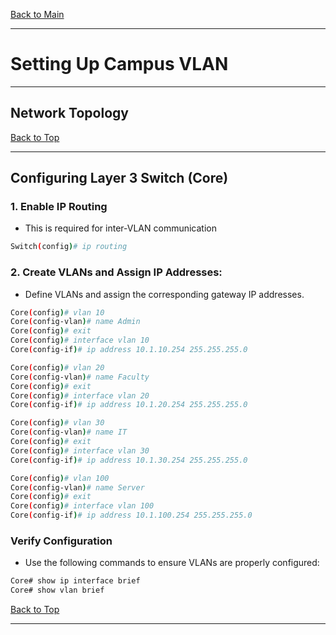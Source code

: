 <a name="top"></a>
[Back to Main](https://github.com/caxylive/Net_Projects/blob/main/README.md)

---

# Setting Up Campus VLAN

---

## Network Topology



[Back to Top](top)

---

## Configuring Layer 3 Switch (Core)

### 1. Enable IP Routing

* This is required for inter-VLAN communication

```Bash
Switch(config)# ip routing
```

### 2. Create VLANs and Assign IP Addresses:

* Define VLANs and assign the corresponding gateway IP addresses.

```Bash
Core(config)# vlan 10
Core(config-vlan)# name Admin
Core(config)# exit
Core(config)# interface vlan 10
Core(config-if)# ip address 10.1.10.254 255.255.255.0

Core(config)# vlan 20
Core(config-vlan)# name Faculty
Core(config)# exit
Core(config)# interface vlan 20
Core(config-if)# ip address 10.1.20.254 255.255.255.0

Core(config)# vlan 30
Core(config-vlan)# name IT
Core(config)# exit
Core(config)# interface vlan 30
Core(config-if)# ip address 10.1.30.254 255.255.255.0

Core(config)# vlan 100
Core(config-vlan)# name Server
Core(config)# exit
Core(config)# interface vlan 100
Core(config-if)# ip address 10.1.100.254 255.255.255.0
```

### Verify Configuration

* Use the following commands to ensure VLANs are properly configured:

```Bash
Core# show ip interface brief
Core# show vlan brief
```

[Back to Top](top)

---

